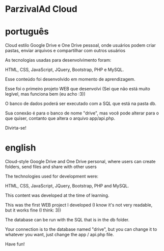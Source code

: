# ParzivalAd Cloud

# português

Cloud estilo Google Drive e One Drive pessoal, onde usuários podem criar pastas, enviar arquivos e compartilhar com outros usuários

As tecnologias usadas para desenvolvimento foram:

HTML, CSS, JavaScript, JQuery, Bootstrap, PHP e MySQL.

Esse conteúdo foi desenvolvido em momento de aprendizagem.

Esse foi o primeiro projeto WEB que desenvolvi (Sei que não está muito legível, mas funciona bem (eu acho :3))

O banco de dados poderá ser executado com a SQL que está na pasta db.

Sua conexão é para o banco de nome "drive", mas você pode alterar para o que quiser, contanto que altera o arquivo app/api.php.

Divirta-se!

# english

Cloud-style Google Drive and One Drive personal, where users can create folders, send files and share with other users

The technologies used for development were:

HTML, CSS, JavaScript, JQuery, Bootstrap, PHP and MySQL.

This content was developed at the time of learning.

This was the first WEB project I developed (I know it's not very readable, but it works fine (I think: 3))

The database can be run with the SQL that is in the db folder.

Your connection is to the database named "drive", but you can change it to whatever you want, just change the app / api.php file.

Have fun!
